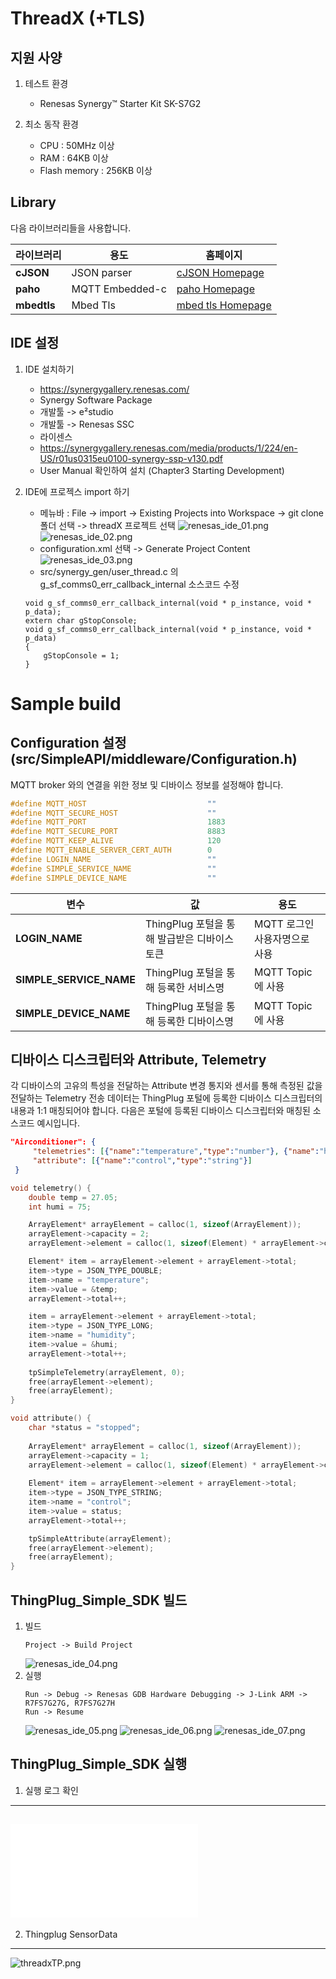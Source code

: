 ThreadX (+TLS)
===

지원 사양
---
1. 테스트 환경
	+ Renesas Synergy™ Starter Kit SK-S7G2

2. 최소 동작 환경
	+ CPU : 50MHz 이상
	+ RAM : 64KB 이상
	+ Flash memory : 256KB 이상

Library
---
다음 라이브러리들을 사용합니다.

라이브러리 | 용도 | 홈페이지
------------ | ------------- | -------------
__cJSON__ | JSON parser | [cJSON Homepage](https://github.com/DaveGamble/cJSON)
__paho__ | MQTT Embedded-c | [paho Homepage](https://eclipse.org/paho/)
__mbedtls__ | Mbed Tls | [mbed tls Homepage](https://tls.mbed.org/)

IDE 설정
---
1. IDE 설치하기
	+ https://synergygallery.renesas.com/
	+ Synergy Software Package
	+ 개발툴 -> e²studio
	+ 개발툴 -> Renesas SSC
	+ 라이센스
	+ https://synergygallery.renesas.com/media/products/1/224/en-US/r01us0315eu0100-synergy-ssp-v130.pdf
	+ User Manual 확인하여 설치 (Chapter3 Starting Development)
	
2. IDE에 프로젝스 import 하기
	+ 메뉴바 : File -> import -> Existing Projects into Workspace -> git clone 폴더 선택 -> threadX 프로젝트 선택
	![renesas_ide_01.png](../images/renesas_ide_01.png)
	![renesas_ide_02.png](../images/renesas_ide_02.png)
	+ configuration.xml 선택 -> Generate Project Content 
	![renesas_ide_03.png](../images/renesas_ide_03.png)
	+ src/synergy_gen/user_thread.c 의 g_sf_comms0_err_callback_internal 소스코드 수정
	```
	void g_sf_comms0_err_callback_internal(void * p_instance, void * p_data);
	extern char gStopConsole;
	void g_sf_comms0_err_callback_internal(void * p_instance, void * p_data)
	{
	    gStopConsole = 1;
	}
	```
	
Sample build
===

Configuration 설정(src/SimpleAPI/middleware/Configuration.h)
---
MQTT broker 와의 연결을 위한 정보 및 디바이스 정보를 설정해야 합니다.
```c
#define MQTT_HOST                           ""
#define MQTT_SECURE_HOST                    ""
#define MQTT_PORT                           1883
#define MQTT_SECURE_PORT                    8883						
#define MQTT_KEEP_ALIVE                     120
#define MQTT_ENABLE_SERVER_CERT_AUTH        0
#define LOGIN_NAME                          ""
#define SIMPLE_SERVICE_NAME                 ""
#define SIMPLE_DEVICE_NAME                  ""
```

변수 | 값 | 용도 
------------ | ------------- | -------------
__LOGIN_NAME__ | ThingPlug 포털을 통해 발급받은 디바이스 토큰 | MQTT 로그인 사용자명으로 사용
__SIMPLE_SERVICE_NAME__ | ThingPlug 포털을 통해 등록한 서비스명 | MQTT Topic 에 사용
__SIMPLE_DEVICE_NAME__ | ThingPlug 포털을 통해 등록한 디바이스명 | MQTT Topic 에 사용


디바이스 디스크립터와 Attribute, Telemetry
---
각 디바이스의 고유의 특성을 전달하는 Attribute 변경 통지와 센서를 통해 측정된 값을 전달하는 Telemetry 전송 데이터는 ThingPlug 포털에 등록한 디바이스 디스크립터의 내용과 1:1 매칭되어야 합니다.
다음은 포털에 등록된 디바이스 디스크립터와 매칭된 소스코드 예시입니다.

```json
"Airconditioner": {
     "telemetries": [{"name":"temperature","type":"number"}, {"name":"humidity","type":"int"}],
     "attribute": [{"name":"control","type":"string"}]
 }
```

```c
void telemetry() {
    double temp = 27.05;
    int humi = 75;

    ArrayElement* arrayElement = calloc(1, sizeof(ArrayElement));    
    arrayElement->capacity = 2;
    arrayElement->element = calloc(1, sizeof(Element) * arrayElement->capacity);

    Element* item = arrayElement->element + arrayElement->total;
    item->type = JSON_TYPE_DOUBLE;
    item->name = "temperature";	
    item->value = &temp;
    arrayElement->total++;

    item = arrayElement->element + arrayElement->total;
    item->type = JSON_TYPE_LONG;
    item->name = "humidity";
    item->value = &humi;
    arrayElement->total++;
    
    tpSimpleTelemetry(arrayElement, 0);
    free(arrayElement->element);
    free(arrayElement);
}

void attribute() {
    char *status = "stopped";
	
    ArrayElement* arrayElement = calloc(1, sizeof(ArrayElement));    
    arrayElement->capacity = 1;
    arrayElement->element = calloc(1, sizeof(Element) * arrayElement->capacity);
    
    Element* item = arrayElement->element + arrayElement->total;
    item->type = JSON_TYPE_STRING;
    item->name = "control";
    item->value = status;
    arrayElement->total++;

    tpSimpleAttribute(arrayElement);
    free(arrayElement->element);
    free(arrayElement);
}

```

ThingPlug_Simple_SDK 빌드
---
1. 빌드	
	```
	Project -> Build Project
	```
	![renesas_ide_04.png](../images/renesas_ide_04.png)
2. 실행
	```
	Run -> Debug -> Renesas GDB Hardware Debugging -> J-Link ARM ->  R7FS7G27G, R7FS7G27H 
	Run -> Resume
	```
	![renesas_ide_05.png](../images/renesas_ide_05.png)
	![renesas_ide_06.png](../images/renesas_ide_06.png)
	![renesas_ide_07.png](../images/renesas_ide_07.png)


ThingPlug_Simple_SDK 실행
---
1. 실행 로그 확인
---
![LOG_ThreadX.txt](./LOG_ThreadX.txt)
---
2. Thingplug SensorData
---
![threadxTP.png](../images/threadxTP.png)
